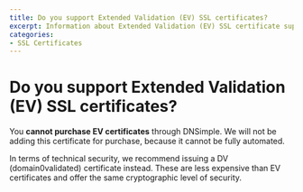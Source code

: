 ```yaml
---
title: Do you support Extended Validation (EV) SSL certificates?
excerpt: Information about Extended Validation (EV) SSL certificate support at DNSimple.
categories:
- SSL Certificates
---
```


# Do you support Extended Validation (EV) SSL certificates?

You **cannot purchase EV certificates** through DNSimple. We will not be adding this certificate for purchase, because it cannot be fully automated.

In terms of technical security, we recommend issuing a DV (domain0validated) certificate instead. These are less expensive than EV certificates and offer the same cryptographic level of security. 

